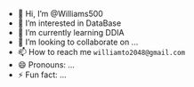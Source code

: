 - 👋 Hi, I’m @Williams500
- 👀 I’m interested in DataBase
- 🌱 I’m currently learning DDIA
- 💞️ I’m looking to collaborate on ...
- 📫 How to reach me `williamto2048@gmail.com`
- 😄 Pronouns: ...
- ⚡ Fun fact: ...

<!---
Williams500/Williams500 is a ✨ special ✨ repository because its `README.md` (this file) appears on your GitHub profile.
You can click the Preview link to take a look at your changes.
--->

